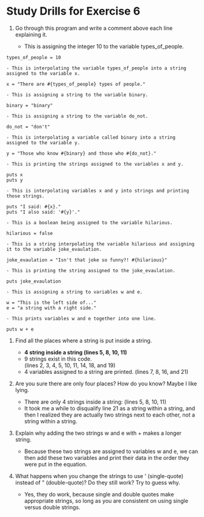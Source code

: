 # Study Drills for Exercise 6

1. Go through this program and write a comment above each line explaining it.

    - This is assigning the integer 10 to the variable types_of_people.
```
types_of_people = 10
```
    - This is interpolating the variable types_of_people into a string assigned to the variable x.
```
x = "There are #{types_of_people} types of people."
```
    - This is assigning a string to the variable binary.
```
binary = "binary"
```
    - This is assigning a string to the variable do_not.
```
do_not = "don't"
```
    - This is interpolating a variable called binary into a string assigned to the variable y.
```
y = "Those who know #{binary} and those who #{do_not}."
```
    - This is printing the strings assigned to the variables x and y.

```
puts x
puts y
```
    - This is interpolating variables x and y into strings and printing those strings.
```
puts "I said: #{x}."
puts "I also said: '#{y}'."
```
    - This is a boolean being assigned to the variable hilarious.
```
hilarious = false
```
    - This is a string interpolating the variable hilarious and assigning it to the variable joke_evaulation.
```
joke_evaulation = "Isn't that joke so funny?! #{hilarious}"
```
    - This is printing the string assigned to the joke_evaulation.
```
puts joke_evaulation
```
    - This is assigning a string to variables w and e.
```
w = "This is the left side of..."
e = "a string with a right side."
```

    - This prints variables w and e together into one line.
```
puts w + e  
```
1. Find all the places where a string is put inside a string.

    - **4 string inside a string
    (lines 5, 8, 10, 11)**
    - 9 strings exist in this code.  
    (lines 2, 3, 4, 5, 10, 11, 14, 18, and 19)
    - 4 variables assigned to a string are printed.
    (lines 7, 8, 16, and 21)

1. Are you sure there are only four places? How do you know? Maybe I like lying.
    - There are only 4 strings inside a string: (lines 5, 8, 10, 11)
    - It took me a while to disqualify line 21 as a string within a string, and then I realized they are actually two strings next to each other, not a string within a string.

1. Explain why adding the two strings w and e with + makes a longer string.

    - Because these two strings are assigned to variables w and e, we can then add these two variables and print their data in the order they were put in the equation.

1. What happens when you change the strings to use ' (single-quote) instead of " (double-quote)? Do they still work? Try to guess why.
    - Yes, they do work, because single and double quotes make appropriate strings, so long as you are consistent on using single versus double strings.
